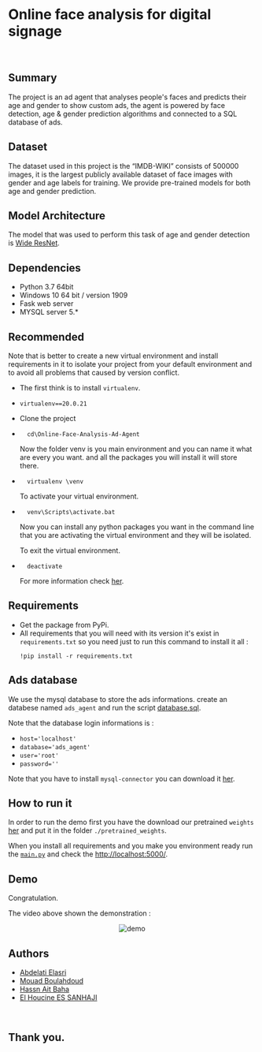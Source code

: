 # Online face analysis for digital signage

<br>

## Summary

The project is an ad agent that analyses people's faces and predicts their age and gender to show custom ads, the agent is powered by face detection, age & gender prediction algorithms and connected to a SQL database of ads.


## Dataset 
The dataset used in this project is the “IMDB-WIKI” consists of 500000 images, it is the largest publicly available dataset of face images with gender and age labels for training. We provide pre-trained models for both age and gender prediction.


## Model Architecture
The model that was used to perform this task of age and gender detection is [Wide ResNet](https://arxiv.org/abs/1605.07146).


## Dependencies
- Python 3.7 64bit
- Windows 10 64 bit / version 1909
- Fask web server
- MYSQL server 5.*


## Recommended
Note that is better to create a new virtual environment and install requirements in it to isolate your project from your default environment and to avoid all problems that caused by version conflict.
- The first think is to install ``virtualenv``.
- ``` 
  virtualenv==20.0.21
  ```
- Clone the project
- ```
    cd\Online-Face-Analysis-Ad-Agent
  ```
  Now the folder venv is you main environment and you can name it what are every you want. and all the packages you will install it will store there.
- ```
    virtualenv \venv
  ```
    To activate your virtual environment.
- ```
    venv\Scripts\activate.bat
  ```
  Now you can install any python packages you want in the command line that you are activating the virtual environment and they will be isolated.

  To exit the virtual environment. 
- ```
    deactivate
  ```
  For more information check [her](https://www.datacamp.com/community/tutorials/virtual-environment-in-python).


## Requirements
- Get the package from PyPi.
- All requirements that you will need with its version it's exist in `requirements.txt` so you need just to run this command to install it all :
   ```
   !pip install -r requirements.txt
   ```


## Ads database
We use the mysql database to store the ads informations.
create an databese named `ads_agent` and run the script [database.sql](/database.sql).

Note that the database login informations is :
- ``host='localhost'``
- ``database='ads_agent'``
- ``user='root'``
- ``password=''``


Note that you have to install ``mysql-connector`` you can download it [her](https://dev.mysql.com/downloads/connector/python/).


## How to run it
In order to run the demo first you have the download our pretrained ``weights`` [her](https://drive.google.com/drive/folders/1F3FUxlpobEYTzTgn4S6Z2mpCwUQWUsZq) and put it in the folder ``./pretrained_weights``.

When you install all requirements and you make you environment ready run the [``main.py``](/main.py) and check the [http://localhost:5000/](http://127.0.0.1:5000/).


## Demo
Congratulation.

The video above shown the demonstration :

<center>

  ![demo](demo/demo.gif)
  
</center>


## Authors
* [Abdelati Elasri](https://github.com/iElasri)
* [Mouad Boulahdoud](https://github.com/MouadBH)
* [Hassn Ait Baha](https://github.com/hassanoxd)
* [El Houcine ES SANHAJI](https://github.com/essanhaji)

<br>

## Thank you.
